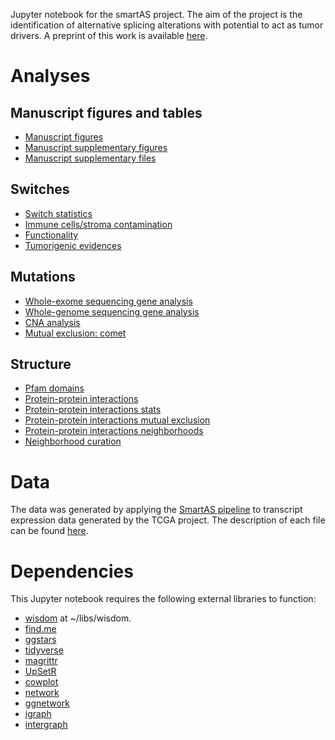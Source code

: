Jupyter notebook for the smartAS project. The aim of the project is the identification of alternative splicing alterations with potential to act as tumor drivers. A preprint of this work is available [here](http://biorxiv.org/content/early/2016/09/21/076653).

# Analyses

## Manuscript figures and tables

* [Manuscript figures](switches/figures.ipynb)
* [Manuscript supplementary figures](switches/sup_figures.ipynb)
* [Manuscript supplementary files](switches/sup_files.ipynb)

## Switches

* [Switch statistics](switches/switches_stats.ipynb)
* [Immune cells/stroma contamination](switches/immune_analysis.ipynb)
* [Functionality](switches/functionals.ipynb)
* [Tumorigenic evidences](switches/potus.ipynb)

## Mutations

* [Whole-exome sequencing gene analysis](mutations/wes_genes.ipynb)
* [Whole-genome sequencing gene analysis](mutations/wgs_genes.ipynb)
* [CNA analysis](mutations/cna.ipynb)
* [Mutual exclusion: comet](mutations/me_comet.ipynb)

## Structure

* [Pfam domains](structural_analysis/pfam_switches.ipynb)
* [Protein-protein interactions](structural_analysis/ppi.ipynb)
* [Protein-protein interactions stats](structural_analysis/ppi_stats.ipynb)
* [Protein-protein interactions mutual exclusion](structural_analysis/ppi_me.ipynb)
* [Protein-protein interactions neighborhoods](structural_analysis/ppi_neighborhoods.ipynb)
* [Neighborhood curation](structural_analysis/ppi_interesting_neighborhoods.ipynb)

# Data

The data was generated by applying the [SmartAS pipeline](https://bitbucket.org/regulatorygenomicsupf/smartas) to transcript expression data generated by the TCGA project. The description of each file can be found [here](data/README.md).

# Dependencies

This Jupyter notebook requires the following external libraries to function:

* [wisdom](https://github.com/hclimente/wisdom) at ~/libs/wisdom.
* [find.me](https://github.com/hclimente/find.me)
* [ggstars](https://github.com/hclimente/ggstars)
* [tidyverse](https://github.com/tidyverse/tidyverse)
* [magrittr](https://cran.r-project.org/web/packages/magrittr/index.html)
* [UpSetR](https://github.com/hms-dbmi/UpSetR)
* [cowplot](https://github.com/wilkelab/cowplot)
* [network](https://cran.r-project.org/web/packages/network/index.html)
* [ggnetwork](https://github.com/briatte/ggnetwork)
* [igraph](http://igraph.org/r/)
* [intergraph](https://cran.r-project.org/web/packages/intergraph/index.html)
